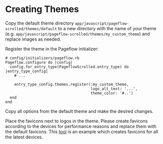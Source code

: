 # Creating Themes

Copy the default theme directory
`app/javascript/pageflow-scrolled/themes/default` to a new directory
with the name of your theme
(e.g. `app/javascript/pageflow-scrolled/themes/my_custom_theme`) and
replace images as needed.

Register the theme in the Pageflow initializer:

    # config/initializers/pageflow.rb
    Pageflow.configure do |config|
      config.for_entry_type(PageflowScrolled.entry_type) do |entry_type_config|
        # ...

        entry_type_config.themes.register(:my_custom_theme,
                                          logo_alt_text: '...',
                                          theme_color: '#..')
      end
    end

Copy all options from the default theme and make the desired changes.

Place the favicons next to logos in the theme. Please create favicons
according to the devices for performance reasons and replace them with
the default favicons. 
This [tool](https://realfavicongenerator.net/) is an example which creates favicons
for all the latest devices.
